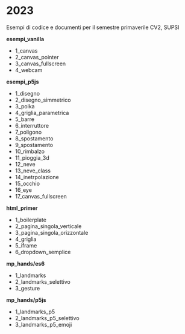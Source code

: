 # 2023
Esempi di codice e documenti per il semestre primaverile CV2, SUPSI

**esempi_vanilla**
- 	1_canvas
- 	2_canvas_pointer
- 	3_canvas_fullscreen
- 	4_webcam

**esempi_p5js**
- 	1_disegno
- 	2_disegno_simmetrico
- 	3_polka
- 	4_griglia_parametrica
- 	5_barre
- 	6_interruttore
- 	7_poligono
- 	8_spostamento
- 	9_spostamento
- 	10_rimbalzo
- 	11_pioggia_3d
- 	12_neve
- 	13_neve_class
- 	14_inetrpolazione
- 	15_occhio
- 	16_eye
- 	17_canvas_fullscreen

**html_primer**
- 	1_boilerplate
- 	2_pagina_singola_verticale
- 	3_pagina_singola_orizzontale
- 	4_griglia
- 	5_iframe
- 	6_dropdown_semplice

**mp_hands/es6**
- 	1_landmarks
- 	2_landmarks_selettivo
- 	3_gesture

**mp_hands/p5js**
- 	1_landmarks_p5
- 	2_landmarks_p5_selettivo
- 	3_landmarks_p5_emoji

